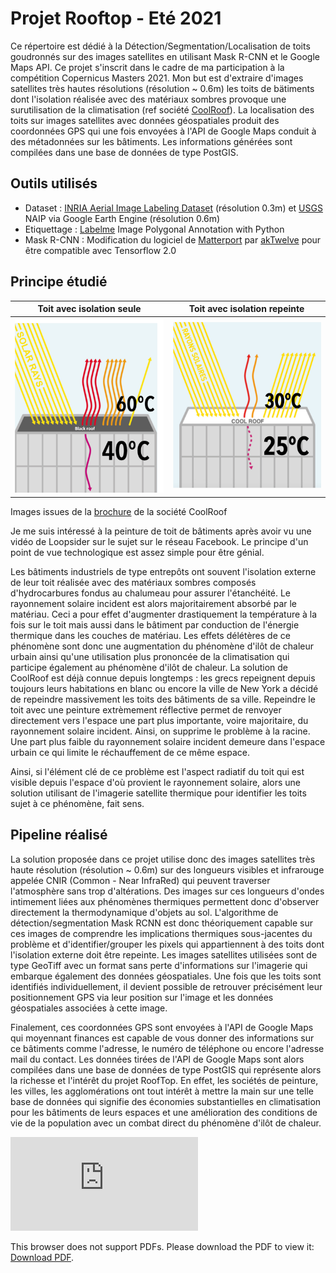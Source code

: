 # Projet Rooftop - Eté 2021
Ce répertoire est dédié à la Détection/Segmentation/Localisation de toits goudronnés sur des images satellites en utilisant Mask R-CNN et le Google Maps API. Ce projet s'inscrit dans le cadre de ma participation à la compétition Copernicus Masters 2021. Mon but est d'extraire d'images satellites très hautes résolutions (résolution ~ 0.6m) les toits de bätiments dont l'isolation réalisée avec des matériaux sombres provoque une surutilisation de la climatisation (ref société [CoolRoof](https://coolroof-france.com/en/)). La localisation des toits sur images satellites avec données géospatiales produit des coordonnées GPS qui une fois envoyées à l'API de Google Maps conduit à des métadonnées sur les bâtiments. Les informations générées sont compilées dans une base de données de type PostGIS.

## Outils utilisés 

- Dataset : [INRIA Aerial Image Labeling Dataset](https://project.inria.fr/aerialimagelabeling/) (résolution 0.3m) et [USGS](https://earthexplorer.usgs.gov/) NAIP via Google Earth Engine (résolution 0.6m)
- Etiquettage : [Labelme](https://github.com/wkentaro/labelme) Image Polygonal Annotation with Python
- Mask R-CNN : Modification du logiciel de [Matterport](https://github.com/matterport/Mask_RCNN) par [akTwelve](https://github.com/akTwelve/Mask_RCNN) pour être compatible avec Tensorflow 2.0



## Principe étudié 


Toit avec isolation seule            |  Toit avec isolation repeinte
:-------------------------:|:-------------------------:
<img src="https://github.com/vintel38/RoofTop/blob/master/doc/images/heat.png" width="300" /> | <img src="https://github.com/vintel38/RoofTop/blob/master/doc/images/cool.png"  width="300" />
Images issues de la [brochure](https://coolroof-france.com/wp-content/uploads/2021/05/plaquette_commerciale_en-1.pdf) de la société CoolRoof   

Je me suis intéressé à la peinture de toit de bâtiments après avoir vu une vidéo de Loopsider sur le sujet sur le réseau Facebook. Le principe d'un point de vue technologique est assez simple pour être génial. 

Les bâtiments industriels de type entrepôts ont souvent l'isolation externe de leur toit réalisée avec des matériaux sombres composés d'hydrocarbures fondus au chalumeau pour assurer l'étanchéité. Le rayonnement solaire incident est alors majoritairement absorbé par le matériau. Ceci a pour effet d'augmenter drastiquement la température à la fois sur le toit mais aussi dans le bâtiment par conduction de l'énergie thermique dans les couches de matériau. Les effets délétères de ce phénomène sont donc une augmentation du phénomène d'ilôt de chaleur urbain ainsi qu'une utilisation plus prononcée de la climatisation qui participe également au phénomène d'ilôt de chaleur. La solution de CoolRoof est déjà connue depuis longtemps : les grecs repeignent depuis toujours leurs habitations en blanc ou encore la ville de New York a décidé de repeindre massivement les toits des bâtiments de sa ville. Repeindre le toit avec une peinture extrèmement réflective permet de renvoyer directement vers l'espace une part plus importante, voire majoritaire, du rayonnement solaire incident. Ainsi, on supprime le problème à la racine. Une part plus faible du rayonnement solaire incident demeure dans l'espace urbain ce qui limite le réchauffement de ce même espace. 

Ainsi, si l'élément clé de ce problème est l'aspect radiatif du toit qui est visible depuis l'espace d'où provient le rayonnement solaire, alors une solution utilisant de l'imagerie satellite thermique pour identifier les toits sujet à ce phénomène, fait sens. 


## Pipeline réalisé

La solution proposée dans ce projet utilise donc des images satellites très haute résolution (résolution ~ 0.6m) sur des longueurs visibles et infrarouge appelée CNIR (Common - Near InfraRed) qui peuvent traverser l'atmosphère sans trop d'altérations. Des images sur ces longueurs d'ondes intimement liées aux phénomènes thermiques permettent donc d'observer directement la thermodynamique d'objets au sol. L'algorithme de détection/segmentation Mask RCNN est donc théoriquement capable sur ces images de comprendre les implications thermiques sous-jacentes du problème et d'identifier/grouper les pixels qui appartiennent à des toits dont l'isolation externe doit être repeinte. Les images satellites utilisées sont de type GeoTiff avec un format sans perte d'informations sur l'imagerie qui embarque également des données géospatiales. Une fois que les toits sont identifiés individuellement, il devient possible de retrouver précisément leur positionnement GPS via leur position sur l'image et les données géospatiales associées à cette image. 

Finalement, ces coordonnées GPS sont envoyées à l'API de Google Maps qui moyennant finances est capable de vous donner des informations sur ce bâtiments comme l'adresse, le numéro de téléphone ou encore l'adresse mail du contact. Les données tirées de l'API de Google Maps sont alors compilées dans une base de données de type PostGIS qui représente alors la richesse et l'intérêt du projet RoofTop. En effet, les sociétés de peinture, les villes, les agglomérations ont tout intérêt à mettre la main sur une telle base de données qui signifie des économies substantielles en climatisation pour les bâtiments de leurs espaces et une amélioration des conditions de vie de la population avec un combat direct du phénomène d'ilôt de chaleur. 

<object data="http://yoursite.com/the.pdf" type="application/pdf" width="700px" height="700px">
    <embed src="http://yoursite.com/the.pdf">
        <p>This browser does not support PDFs. Please download the PDF to view it: <a href="http://yoursite.com/the.pdf">Download PDF</a>.</p>
    </embed>
</object>
